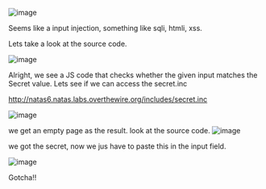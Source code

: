 ![image](https://github.com/user-attachments/assets/53ffe62e-f5e2-4013-bb69-d62b7e1a1535)

Seems like a input injection, something like sqli, htmli, xss.

Lets take a look at the source code.

![image](https://github.com/user-attachments/assets/4283fff7-3ff5-4ec8-bfa8-521e6035db04)


Alright, we see a JS code that checks whether the given input matches the Secret value. Lets see if we can access the secret.inc


http://natas6.natas.labs.overthewire.org/includes/secret.inc


![image](https://github.com/user-attachments/assets/c611ae7a-39ae-46ba-8265-f4a17ce423eb)

we get an empty page as the result. look at the source code.
![image](https://github.com/user-attachments/assets/e85b0497-6f1c-493c-ab1a-8862db1ce13f)

we got the secret, now we jus have to paste this in the input field.

![image](https://github.com/user-attachments/assets/77b005db-2ce4-4de8-8736-7780339bb211)

Gotcha!!
